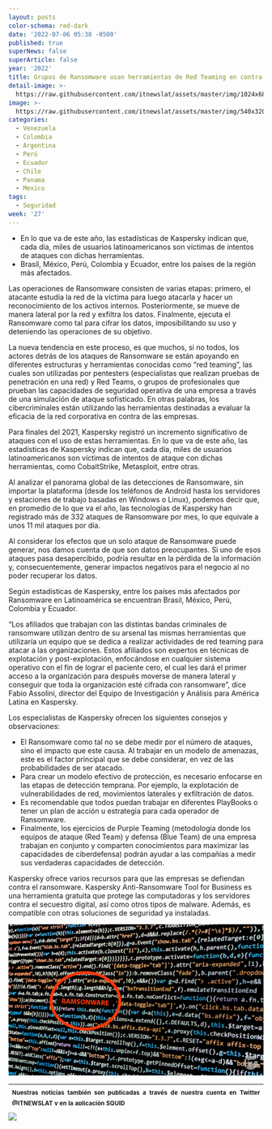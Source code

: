 ```yaml
---
layout: posts
color-schema: red-dark
date: '2022-07-06 05:38 -0500'
published: true
superNews: false
superArticle: false
year: '2022'
title: Grupos de Ransomware usan herramientas de Red Teaming en contra de empresas
detail-image: >-
  https://raw.githubusercontent.com/itnewslat/assets/master/img/1024x680/Codigo-ransomware-g.jpg
image: >-
  https://raw.githubusercontent.com/itnewslat/assets/master/img/540x320/Codigo-ransomware-p.jpg
categories:
  - Venezuela
  - Colombia
  - Argentina
  - Perú
  - Ecuador
  - Chile
  - Panama
  - Mexico
tags:
  - Seguridad
week: '27'
---
```

- En lo que va de este año, las estadísticas de Kaspersky indican que, cada día, miles de usuarios latinoamericanos son víctimas de intentos de ataques con dichas herramientas.
- Brasil, México, Perú, Colombia y Ecuador, entre los países de la región más afectados.

Las operaciones de Ransomware consisten de varias etapas: primero, el atacante estudia la red de la víctima para luego atacarla y hacer un reconocimiento de los activos internos. Posteriormente, se mueve de manera lateral por la red y exfiltra los datos. Finalmente, ejecuta el Ransomware como tal para cifrar los datos, imposibilitando su uso y deteniendo las operaciones de su objetivo.
 
La nueva tendencia en este proceso, es que muchos, si no todos, los actores detrás de los ataques de Ransomware se están apoyando en diferentes estructuras y herramientas conocidas como “red teaming”, las cuales son utilizadas por pentesters (especialistas que realizan pruebas de penetración en una red) y Red Teams, o grupos de profesionales que prueban las capacidades de seguridad operativa de una empresa a través de una simulación de ataque sofisticado. En otras palabras, los cibercriminales están utilizando las herramientas destinadas a evaluar la eficacia de la red corporativa en contra de las empresas.
 
Para finales del 2021, Kaspersky registró un incremento significativo de ataques con el uso de estas herramientas. En lo que va de este año, las estadísticas de Kaspersky indican que, cada día, miles de usuarios latinoamericanos son víctimas de intentos de ataque con dichas herramientas, como CobaltStrike, Metasploit, entre otras. 
 
Al analizar el panorama global de las detecciones de Ransomware, sin importar la plataforma (desde los teléfonos de Android hasta los servidores y estaciones de trabajo basadas en Windows o Linux), podemos decir que, en promedio de lo que va el año, las tecnologías de Kaspersky han registrado más de 332 ataques de Ransomware por mes, lo que equivale a unos 11 mil ataques por día.
 
Al considerar los efectos que un solo ataque de Ransomware puede generar, nos damos cuenta de que son datos preocupantes. Si uno de esos ataques pasa desapercibido, podría resultar en la pérdida de la información y, consecuentemente, generar impactos negativos para el negocio al no poder recuperar los datos.
 
Según estadísticas de Kaspersky, entre los países más afectados por Ransomware en Latinoamérica se encuentran Brasil, México, Perú, Colombia y Ecuador.
 
“Los afiliados que trabajan con las distintas bandas criminales de ransomware utilizan dentro de su arsenal las mismas herramientas que utilizaría un equipo que se dedica a realizar actividades de red teaming para atacar a las organizaciones. Estos afiliados son expertos en técnicas de explotación y post-explotación, enfocándose en cualquier sistema operativo con el fin de lograr el paciente cero, el cual les dará el primer acceso a la organización para después moverse de manera lateral y conseguir que toda la organización esté cifrada con ransomware”, dice Fabio Assolini, director del Equipo de Investigación y Análisis para América Latina en Kaspersky.

Los especialistas de Kaspersky ofrecen los siguientes consejos y observaciones:
 
- El Ransomware como tal no se debe medir por el número de ataques, sino el impacto que este causa. Al trabajar en un modelo de amenazas, este es el factor principal que se debe considerar, en vez de las probabilidades de ser atacado.
- Para crear un modelo efectivo de protección, es necesario enfocarse en las etapas de detección temprana. Por ejemplo, la explotación de vulnerabilidades de red, movimientos laterales y exfiltración de datos.
- Es recomendable que todos puedan trabajar en diferentes PlayBooks o tener un plan de acción u estrategia para cada operador de Ransomware.
- Finalmente, los ejercicios de Purple Teaming (metodología donde los equipos de ataque (Red Team) y defensa (Blue Team) de una empresa trabajan en conjunto y comparten conocimientos para maximizar las capacidades de ciberdefensa) podrán ayudar a las compañías a medir sus verdaderas capacidades de detección.
 
Kaspersky ofrece varios recursos para que las empresas se defiendan contra el ransomware. Kaspersky Anti-Ransomware Tool for Business es una herramienta gratuita que protege las computadoras y los servidores contra el secuestro digital, así como otros tipos de malware. Además, es compatible con otras soluciones de seguridad ya instaladas.
 
![](https://raw.githubusercontent.com/itnewslat/assets/master/img/540x320/Codigo-ransomware-p.jpg)

<table style="height: 42px;" width="569">
<tbody>
<tr>
<td style="text-align: justify;"><sub><strong>Nuestras noticias también son publicadas a través de nuestra cuenta en Twitter <a href="https://twitter.com/itnewslat?lang=es">@ITNEWSLAT</a> y en la aplicación <a href="https://squidapp.co/en/">SQUID</a></strong></sub></td>
</tr>
</tbody>
</table>

<img src="https://tracker.metricool.com/c3po.jpg?hash=56f88a41e39ab42c063cc51676587a04"/>